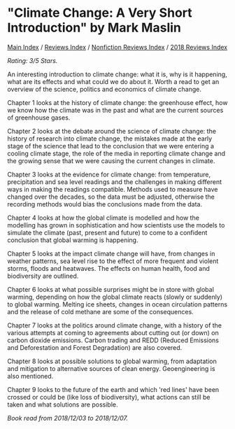 # "Climate Change: A Very Short Introduction" by Mark Maslin

[Main Index](../../../README.md) / [Reviews Index](../../README.md) / [Nonfiction Reviews Index](../README.md) / [2018 Reviews Index](README.md)

*Rating: 3/5 Stars.*

An interesting introduction to climate change: what it is, why is it happening, what are its effects and what could we do about it. Worth a read to get an overview of the science, politics and economics of climate change.

Chapter 1 looks at the history of climate change: the greenhouse effect, how we know how the climate was in the past and what are the current sources of greenhouse gases.

Chapter 2 looks at the debate around the science of climate change: the history of research into climate change, the mistakes made at the early stage of the science that lead to the conclusion that we were entering a cooling climate stage, the role of the media in reporting climate change and the growing sense that we were causing the current changes in climate.

Chapter 3 looks at the evidence for climate change: from temperature, precipitation and sea level readings and the challenges in making different ways in making the readings compatible. Methods used to measure have changed over the decades, so the data must be adjusted, otherwise the recording methods would bias the conclusions made from the data.

Chapter 4 looks at how the global climate is modelled and how the modelling has grown in sophistication and how scientists use the models to simulate the climate (past, present and future) to come to a confident conclusion that global warming is happening.

Chapter 5 looks at the impact climate change will have, from changes in weather patterns, sea level rise to the effect of more frequent and violent storms, floods and heatwaves. The effects on human health, food and biodiversity are outlined.

Chapter 6 looks at what possible surprises might be in store with global warming, depending on how the global climate reacts (slowly or suddenly) to global warming. Melting ice sheets, changes in ocean circulation patterns and the release of cold methane are some of the consequences.

Chapter 7 looks at the politics around climate change, with a history of the various attempts at coming to agreements about cutting out (or down) on carbon dioxide emissions. Carbon trading and REDD (Reduced Emissions and Deforestation and Forest Degradation) are also covered.

Chapter 8 looks at possible solutions to global warming, from adaptation and mitigation to alternative sources of clean energy. Geoengineering is also mentioned.

Chapter 9 looks to the future of the earth and which 'red lines' have been crossed or could be (like loss of biodiversity), what actions can still be taken and what solutions are possible.

*Book read from 2018/12/03 to 2018/12/07.*
